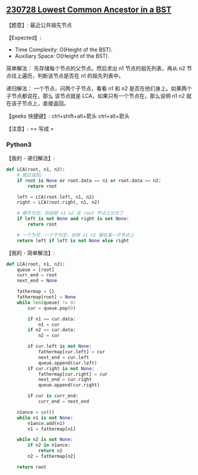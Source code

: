 ## [230728 Lowest Common Ancestor in a BST](https://practice.geeksforgeeks.org/problems/lowest-common-ancestor-in-a-bst/1)

【题意】: 最近公共祖先节点

【Expected】:
- Time Complexity: O(Height of the BST).
- Auxiliary Space: O(Height of the BST).

简单解法： 先存储每个节点的父节点。然后求出 n1 节点的祖先列表，再从 n2 节点往上遍历，判断该节点是否在 n1 的祖先列表中。

递归解法： 一个节点，问两个子节点，看看 n1 和 n2 是否在他们身上。如果两个子节点都说在，那么 该节点就是 LCA，如果只有一个节点在，那么说明 n1 n2 就在该子节点上，直接返回。

【geeks 快捷键】:
ctrl+shift+alt+箭头
ctrl+alt+箭头

【注意】:
== 写成 =

### Python3

【我的 - 递归解法】:
```py
def LCA(root, n1, n2):
    # 就近返回。
    if root is None or root.data == n1 or root.data == n2:
        return root

    left = LCA(root.left, n1, n2)
    right = LCA(root.right, n1, n2)

    # 都不为空，则说明 n1 n2 在 root 节点上分叉了
    if left is not None and right is not None:
        return root

    # 一个为空，一个不为空，说明 n1 n2 都在某一子节点上
    return left if left is not None else right
```

【我的 - 简单解法】:
```py
def LCA(root, n1, n2):
    queue = [root]
    curr_end = root
    next_end = None

    fathermap = {}
    fathermap[root] = None
    while len(queue) != 0:
        cur = queue.pop(0)

        if n1 == cur.data:
            n1 = cur
        if n2 == cur.data:
            n2 = cur

        if cur.left is not None:
            fathermap[cur.left] = cur
            next_end = cur.left
            queue.append(cur.left)
        if cur.right is not None:
            fathermap[cur.right] = cur
            next_end = cur.right
            queue.append(cur.right)

        if cur is curr_end:
            curr_end = next_end

    n1ance = set()
    while n1 is not None:
        n1ance.add(n1)
        n1 = fathermap[n1]

    while n2 is not None:
        if n2 in n1ance:
            return n2
        n2 = fathermap[n2]

    return root
```